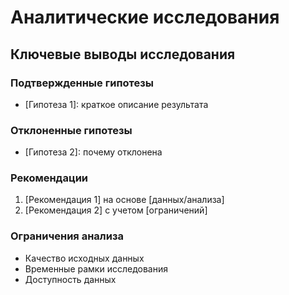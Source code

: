 # Аналитические исследования

## Ключевые выводы исследования

### Подтвержденные гипотезы
- [Гипотеза 1]: краткое описание результата

### Отклоненные гипотезы  
- [Гипотеза 2]: почему отклонена

### Рекомендации
1. [Рекомендация 1] на основе [данных/анализа]
2. [Рекомендация 2] с учетом [ограничений]

### Ограничения анализа
- Качество исходных данных
- Временные рамки исследования
- Доступность данных
